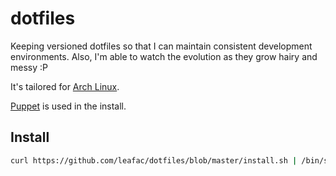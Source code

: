dotfiles
========

Keeping versioned dotfiles so that I can maintain consistent development environments. Also, I'm able to watch the evolution as they grow hairy and messy :P

It's tailored for [Arch Linux](http://www.archlinux.org/).

[Puppet](http://puppetlabs.com/) is used in the install.

Install
-------

```bash
curl https://github.com/leafac/dotfiles/blob/master/install.sh | /bin/sh
```
